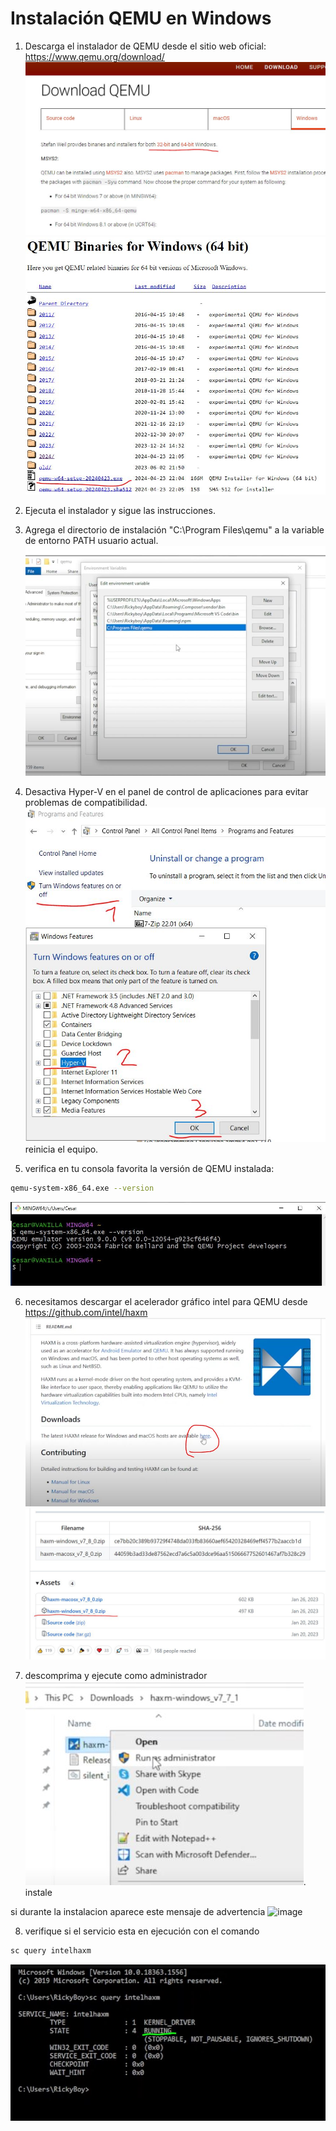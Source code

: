 # Instalación QEMU en Windows

1. Descarga el instalador de QEMU desde el sitio web oficial: https://www.qemu.org/download/
![image](img/qemu-download-01.JPG) 
![image](img/qemu-download-02.JPG)

2. Ejecuta el instalador y sigue las instrucciones.
3. Agrega el directorio de instalación "C:\Program Files\qemu" a la variable de entorno PATH usuario actual.
![image](img/env-vars.JPG)

4. Desactiva Hyper-V en el panel de control de aplicaciones para evitar problemas de compatibilidad.
![image](img/hyper-v-off.JPG) reinicia el equipo.

5. verifica en tu consola favorita la versión de QEMU instalada: 
```bash
qemu-system-x86_64.exe --version
```
![image](img/qemu-version.JPG)

6. necesitamos descargar el acelerador gráfico intel para QEMU desde https://github.com/intel/haxm
![image](img/qemu-haxm.JPG)
![image](img/qemu-haxm-zip.JPG)

7. descomprima y ejecute como administrador
![image](img/qemu-haxm-run.JPG). instale 

si durante la instalacion aparece este mensaje de advertencia
![image](img/qemu-haxm-info.JPG)

8. verifique si el servicio esta en ejecución
con el comando 
```bash
sc query intelhaxm
```
![image](img/qemu-haxm-ok.JPG)





